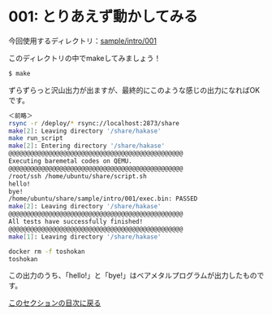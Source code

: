 001: とりあえず動かしてみる
==========================

今回使用するディレクトリ：[sample/intro/001](https://github.com/PFLab-OS/Toshokan/tree/master/sample/intro/001)

このディレクトリの中でmakeしてみましょう！

```bash
$ make
```

ずらずらっと沢山出力が出ますが、最終的にこのような感じの出力になればOKです。

```bash
＜前略＞
rsync -r /deploy/* rsync://localhost:2873/share
make[2]: Leaving directory '/share/hakase'
make run_script
make[2]: Entering directory '/share/hakase'
@@@@@@@@@@@@@@@@@@@@@@@@@@@@@@@@@@@@@@@@@@@@@@@@
Executing baremetal codes on QEMU.
@@@@@@@@@@@@@@@@@@@@@@@@@@@@@@@@@@@@@@@@@@@@@@@@
/root/ssh /home/ubuntu/share/script.sh
hello!
bye!
/home/ubuntu/share/sample/intro/001/exec.bin: PASSED
make[2]: Leaving directory '/share/hakase'
@@@@@@@@@@@@@@@@@@@@@@@@@@@@@@@@@@@@@@@@@@@@@@@@
All tests have successfully finished!
@@@@@@@@@@@@@@@@@@@@@@@@@@@@@@@@@@@@@@@@@@@@@@@@
make[1]: Leaving directory '/share/hakase'

docker rm -f toshokan
toshokan
```

この出力のうち、「hello!」と「bye!」はベアメタルプログラムが出力したものです。

[このセクションの目次に戻る](index.md)

